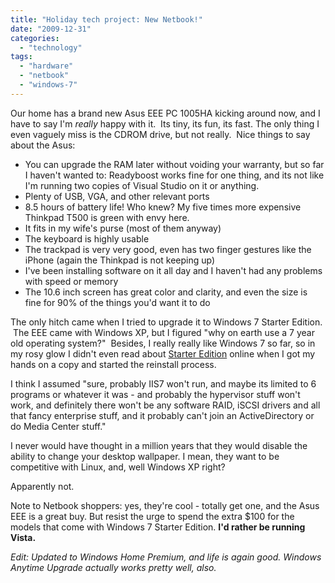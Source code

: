 ```yaml
---
title: "Holiday tech project: New Netbook!"
date: "2009-12-31"
categories: 
  - "technology"
tags: 
  - "hardware"
  - "netbook"
  - "windows-7"
---
```


Our home has a brand new Asus EEE PC 1005HA kicking around now, and I have to say I'm _really_ happy with it.  Its tiny, its fun, its fast. The only thing I even vaguely miss is the CDROM drive, but not really.  Nice things to say about the Asus:

- You can upgrade the RAM later without voiding your warranty, but so far I haven't wanted to: Readyboost works fine for one thing, and its not like I'm running two copies of Visual Studio on it or anything.
- Plenty of USB, VGA, and other relevant ports
- 8.5 hours of battery life! Who knew? My five times more expensive Thinkpad T500 is green with envy here.
- It fits in my wife's purse (most of them anyway)
- The keyboard is highly usable
- The trackpad is very very good, even has two finger gestures like the iPhone (again the Thinkpad is not keeping up)
- I've been installing software on it all day and I haven't had any problems with speed or memory
- The 10.6 inch screen has great color and clarity, and even the size is fine for 90% of the things you'd want it to do

The only hitch came when I tried to upgrade it to Windows 7 Starter Edition.  The EEE came with Windows XP, but I figured "why on earth use a 7 year old operating system?"  Besides, I really really like Windows 7 so far, so in my rosy glow I didn't even read about [Starter Edition](http://en.wikipedia.org/wiki/Windows_7_editions) online when I got my hands on a copy and started the reinstall process.

I think I assumed "sure, probably IIS7 won't run, and maybe its limited to 6 programs or whatever it was - and probably the hypervisor stuff won't work, and definitely there won't be any software RAID, iSCSI drivers and all that fancy enterprise stuff, and it probably can't join an ActiveDirectory or do Media Center stuff."

I never would have thought in a million years that they would disable the ability to change your desktop wallpaper. I mean, they want to be competitive with Linux, and, well Windows XP right?

Apparently not.

Note to Netbook shoppers: yes, they're cool - totally get one, and the Asus EEE is a great buy. But resist the urge to spend the extra $100 for the models that come with Windows 7 Starter Edition. **I'd rather be running Vista.**

_Edit: Updated to Windows Home Premium, and life is again good. Windows Anytime Upgrade actually works pretty well, also._
